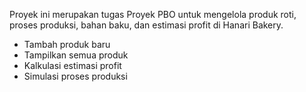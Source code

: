 
Proyek ini merupakan tugas Proyek PBO untuk mengelola produk roti, proses produksi, bahan baku, dan estimasi profit di Hanari Bakery.

- Tambah produk baru
- Tampilkan semua produk
- Kalkulasi estimasi profit
- Simulasi proses produksi


